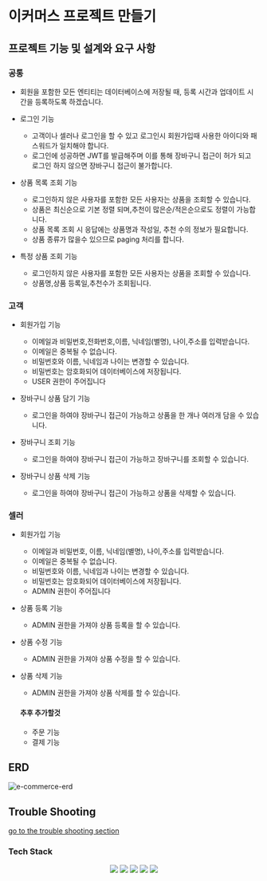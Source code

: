 # 이커머스 프로젝트 만들기

## 프로젝트 기능 및 설계와 요구 사항

### 공통

* 회원을 포함한 모든 엔티티는 데이터베이스에 저장될 때, 등록 시간과 업데이트 시간을 등록하도록 하겠습니다.

* 로그인 기능
  * 고객이나 셀러나 로그인을 할 수 있고 로그인시 회원가입때 사용한 아이디와 패스워드가 일치해야 합니다.
  * 로그인에 성공하면 JWT를 발급해주며 이를 통해 장바구니 접근이 허가 되고 로그인 하지 않으면 장바구니 접근이 불가합니다.

* 상품 목록 조회 기능
  * 로그인하지 않은 사용자를 포함한 모든 사용자는 상품을 조회할 수 있습니다.
  * 상품은 최신순으로 기본 정렬 되며,추천이 많은순/적은순으로도 정렬이 가능합니다.
  * 상품 목록 조회 시 응답에는 상품명과 작성일, 추천 수의 정보가 필요합니다.
  * 상품 종류가 많을수 있으므로 paging 처리를 합니다.

* 특정 상품 조회 기능
  * 로그인하지 않은 사용자를 포함한 모든 사용자는 상품을 조회할 수 있습니다.
  * 상품명,상품 등록일,추천수가 조회됩니다.

### 고객

* 회원가입 기능
  * 이메일과 비밀번호,전화번호,이름, 닉네임(별명), 나이,주소를 입력받습니다.
  * 이메일은 중복될 수 없습니다.
  * 비밀번호와 이름, 닉네임과 나이는 변경할 수 있습니다.
  * 비밀번호는 암호화되어 데이터베이스에 저장됩니다.
  * USER 권한이 주어집니다

* 장바구니 상품 담기 기능
  * 로그인을 하여야 장바구니 접근이 가능하고 상품을 한 개나 여러개 담을 수 있습니다. 
  
* 장바구니 조회 기능
  * 로그인을 하여야 장바구니 접근이 가능하고 장바구니를 조회할 수 있습니다.
  
* 장바구니 상품 삭제 기능
  * 로그인을 하여야 장바구니 접근이 가능하고 상품을 삭제할 수 있습니다. 

### 셀러

* 회원가입 기능
  * 이메일과 비밀번호, 이름, 닉네임(별명), 나이,주소를 입력받습니다.
  * 이메일은 중복될 수 없습니다.
  * 비밀번호와 이름, 닉네임과 나이는 변경할 수 있습니다.
  * 비밀번호는 암호화되어 데이터베이스에 저장됩니다.
  * ADMIN 권한이 주어집니다

* 상품 등록 기능
  * ADMIN 권한을 가져야 상품 등록을 할 수 있습니다.

* 상품 수정 기능
  * ADMIN 권한을 가져야 상품 수정을 할 수 있습니다.

* 상품 삭제 기능
  * ADMIN 권한을 가져야 상품 삭제를 할 수 있습니다.
  
  #### 추후 추가할것
  
  * 주문 기능
  * 결제 기능


## ERD
![e-commerce-erd](https://user-images.githubusercontent.com/80667642/236681485-72c255f6-85a3-44bf-9277-458e8c5d700c.png)

## Trouble Shooting
[go to the trouble shooting section](https://github.com/InHo5389/e-commerce/blob/main/doc/TROUBLE_SHOOTING.md#trouble-shooting)

### Tech Stack
<div align=center> 
  <img src="https://img.shields.io/badge/java-007396?style=for-the-badge&logo=java&logoColor=white"> 
  <img src="https://img.shields.io/badge/spring-6DB33F?style=for-the-badge&logo=spring&logoColor=white"> 
  <img src="https://img.shields.io/badge/mysql-4479A1?style=for-the-badge&logo=mysql&logoColor=white"> 
  <img src="https://img.shields.io/badge/springboot-6DB33F?style=for-the-badge&logo=springboot&logoColor=white">
  <img src="https://img.shields.io/badge/gradle-02303A?style=for-the-badge&logo=gradle&logoColor=white">
</div>
